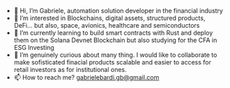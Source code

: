 - 👋 Hi, I’m Gabriele, automation solution developer in the financial industry
- 👀 I’m interested in Blockchains, digital assets, structured products, DeFi... but also, space, avionics, healthcare and semiconductors
- 🌱 I’m currently learning to build smart contracts with Rust and deploy them on the Solana Devnet Blockchain but also studying for the CFA in ESG Investing
- 💞️ I’m genuinely curious about many thing. I would like to collaborate to make sofisticated finacial products scalable and easier to access for retail investors as for institutional ones.
- 📫 How to reach me? gabrielebardi.gb@gmail.com


<!---
BG4Finance/BG4Finance is a ✨ special ✨ repository because its `README.md` (this file) appears on your GitHub profile.
You can click the Preview link to take a look at your changes.
--->
